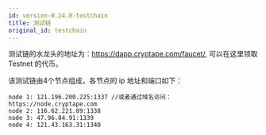 ```yaml
---
id: version-0.24.0-testchain
title: 测试链
original_id: testchain
---
```


测试链的水龙头的地址为：https://dapp.cryptape.com/faucet/, 可以在这里领取 Testnet 的代币。

该测试链由4个节点组成，各节点的 ip 地址和端口如下：

    node 1: 121.196.200.225:1337 //或者通过域名访问： https://node.cryptape.com
    node 2: 116.62.221.89:1338
    node 3: 47.96.84.91:1339
    node 4: 121.43.163.31:1340